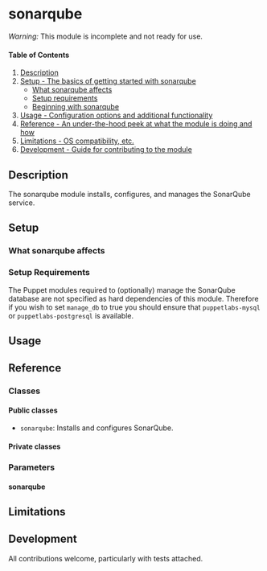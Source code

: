 # sonarqube

*Warning:* This module is incomplete and not ready for use.

#### Table of Contents

1. [Description](#description)
1. [Setup - The basics of getting started with sonarqube](#setup)
    * [What sonarqube affects](#what-sonarqube-affects)
    * [Setup requirements](#setup-requirements)
    * [Beginning with sonarqube](#beginning-with-sonarqube)
1. [Usage - Configuration options and additional functionality](#usage)
1. [Reference - An under-the-hood peek at what the module is doing and how](#reference)
1. [Limitations - OS compatibility, etc.](#limitations)
1. [Development - Guide for contributing to the module](#development)

## Description

The sonarqube module installs, configures, and manages the SonarQube service.

## Setup

### What sonarqube affects

### Setup Requirements

The Puppet modules required to (optionally) manage the SonarQube database are not specified as hard dependencies of this module. Therefore if you wish to set `manage_db` to true you should ensure that `puppetlabs-mysql` or `puppetlabs-postgresql` is available.

## Usage

## Reference

### Classes

#### Public classes

* `sonarqube`: Installs and configures SonarQube.

#### Private classes

### Parameters

#### sonarqube

## Limitations

## Development

All contributions welcome, particularly with tests attached.
